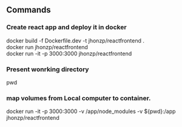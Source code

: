 ## Commands
### Create react app and deploy it in docker
docker build -f Dockerfile.dev -t jhonzp/reactfrontend .  <br />
docker run jhonzp/reactfrontend <br />
docker run -it -p 3000:3000 jhonzp/reactfrontend <br />
### Present wonrking directory
pwd
### map volumes from Local computer to container.
docker run -it -p 3000:3000 -v /app/node_modules -v ${pwd}:/app jhonzp/reactfrontend

